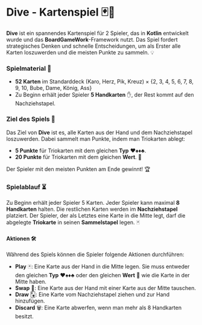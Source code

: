 # **Dive - Kartenspiel** 🃏🌊

**Dive** ist ein spannendes Kartenspiel für 2 Spieler, das in **Kotlin** entwickelt wurde und das **BoardGameWork**-Framework nutzt. Das Spiel fordert strategisches Denken und schnelle Entscheidungen, um als Erster alle Karten loszuwerden und die meisten Punkte zu sammeln. 💡

### **Spielmaterial** 🎴
- **52 Karten** im Standarddeck (Karo, Herz, Pik, Kreuz) × {2, 3, 4, 5, 6, 7, 8, 9, 10, Bube, Dame, König, Ass}
- Zu Beginn erhält jeder Spieler **5 Handkarten** ✋, der Rest kommt auf den Nachziehstapel.

### **Ziel des Spiels** 🎯
Das Ziel von **Dive** ist es, alle Karten aus der Hand und dem Nachziehstapel loszuwerden. Dabei sammelt man Punkte, indem man Triokarten ablegt:

- **5 Punkte** für Triokarten mit dem gleichen **Typ** ❤️♠️♦️♣️.
- **20 Punkte** für Triokarten mit dem gleichen **Wert**. 🔢

Der Spieler mit den meisten Punkten am Ende gewinnt! 🏆

### **Spielablauf** ⏳
Zu Beginn erhält jeder Spieler 5 Karten. Jeder Spieler kann maximal **8 Handkarten** halten. Die restlichen Karten werden im **Nachziehstapel** platziert. Der Spieler, der als Letztes eine Karte in die Mitte legt, darf die abgelegte **Triokarte** in seinen **Sammelstapel** legen. 🃏

#### **Aktionen** 🛠️
Während des Spiels können die Spieler folgende Aktionen durchführen:

- **Play**  🃏: Eine Karte aus der Hand in die Mitte legen. Sie muss entweder den gleichen **Typ** ❤️♠️♦️♣️ oder den gleichen **Wert** 🔢 wie die Karte in der Mitte haben.
- **Swap**  🔄: Eine Karte aus der Hand mit einer Karte aus der Mitte tauschen.
- **Draw**  🃎: Eine Karte vom Nachziehstapel ziehen und zur Hand hinzufügen.
- **Discard**  🗑️: Eine Karte abwerfen, wenn man mehr als 8 Handkarten besitzt.
